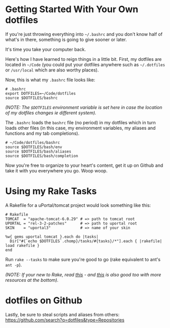 Getting Started With Your Own dotfiles
======================================

If you're just throwing everything into `~/.bashrc` and you don't know half of what's in there, something is going to give sooner or later.

It's time you take your computer back.

Here's how I have learned to reign things in a little bit. First, my dotfiles are located in `~/Code` (you could put your dotfiles anywhere such as `~/.dotfiles` or `/usr/local` which are also worthy places). 

Now, this is what my `.bashrc` file looks like:

	# .bashrc
	export DOTFILES=~/Code/dotfiles
	source $DOTFILES/bashrc
	
*(NOTE: The `$DOTFILES` environment variable is set here in case the location of my dotfiles changes ie different system).*

The `.bashrc` loads the `bashrc` file (no period) in my dotfiles which in turn loads other files (in this case, my environment variables, my aliases and functions and my tab completions).

	# ~/Code/dotfiles/bashrc
	source $DOTFILES/bash/env
	source $DOTFILES/bash/aliases
	source $DOTFILES/bash/completion

Now you're free to organize to your heart's content, get it up on Github and take it with you everywhere you go. Woop woop.

Using my Rake Tasks
===================

A Rakefile for a uPortal/tomcat project would look something like this:
	
	# Rakefile
	TOMCAT  = "apache-tomcat-6.0.29" # => path to tomcat root
	UPORTAL = "rel-3-2-patches"      # => path to uportal root
	SKIN    = "uportal3"             # => name of your skin

	%w{ gems uportal tomcat }.each do |tasks|
	  Dir["#{`echo $DOTFILES`.chomp}/tasks/#{tasks}/*"].each { |rakefile| load rakefile }
	end

Run `rake --tasks` to make sure you're good to go (rake equivalent to ant's `ant -p`).

*(NOTE: If your new to Rake, read [this](http://rake.rubyforge.org/files/doc/rational_rdoc.html) - and [this](http://jasonseifer.com/2010/04/06/rake-tutorial) is also good too with more resources at the bottom).*
	
dotfiles on Github
==================

Lastly, be sure to steal scripts and aliases from others: <https://github.com/search?q=dotfiles&type=Repositories>